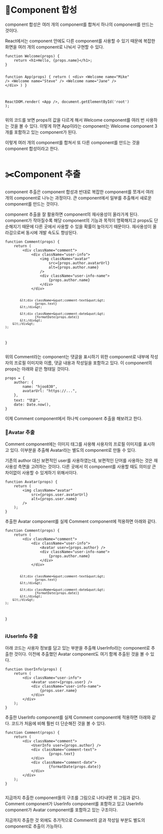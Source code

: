 <h1 id="🧩component-합성">🧩Component 합성</h1>
<p>component 합성은 여러 개의 component를 합쳐서 하나의 component를 만드는 것이다.</p>
<p>React에서는 component 안에도 다른 component를 사용할 수 있기 때문에 복잡한 화면을 여러 개의 component로 나눠서 구현할 수 있다. </p>
<pre><code class="language-jsx">function Welcome(props) {
    return &lt;h1&gt;Hello, {props.name}&lt;/h1&gt;;
}

function App(props) {
    return (
        &lt;div&gt;
            &lt;Welcome name=&quot;Mike&quot; /&gt;
            &lt;Welcome name=&quot;Steve&quot; /&gt;
            &lt;Welcome name=&quot;Jane&quot; /&gt;
        &lt;/div&gt;
    )
}

ReactDOM.render(
    &lt;App /&gt;,
    document.getElementById('root')
);</code></pre>
<p>위의 코드를 보면 props의 값을 다르게 해서 Welcome component를 여러 번 사용하는 것을 볼 수 있다. 이렇게 하면 App이라는 component는 Welcome component 3개를 포함하고 있는 component가 된다.</p>
<p>이렇게 여러 개의 component를 합쳐서 또 다른 component를 만드는 것을 component 합성이라고 한다.</p>
<p><img alt="" src="https://velog.velcdn.com/images/hjoo830/post/b39db823-fc85-4e13-87f3-637a2f2fbe4b/image.png" /></p>
<h1 id="✂️component-추출">✂️Component 추출</h1>
<p>component 추출은 component 합성과 반대로 복잡한 component를 쪼개서 여러 개의 component로 나누는 과정이다. 큰 component에서 일부를 추출해서 새로운 component를 만드는 것이다.</p>
<p>component 추출을 잘 활용하면 component의 재사용성이 올라가게 된다. component가 작아질수록 해당 component의 기능과 목적이 명확해지고 props도 단순해지기 때문에 다른 곳에서 사용할 수 있을 확률이 높아지기 때문이다. 재사용성이 올라감으로써 동시에 개발 속도도 향상된다.</p>
<pre><code class="language-jsx">function Comment(props) {
    return (
        &lt;div className=&quot;comment&quot;&gt;
            &lt;div className=&quot;user-info&quot;&gt;
                &lt;img className=&quot;avatar&quot;
                    src={props.author.avatarUrl}
                    alt={props.author.name}
                /&gt;
                &lt;div className=&quot;user-info-name&quot;&gt;
                    {props.author.name}
                &lt;/div&gt;
            &lt;/div&gt;

            &lt;div className=&quot;comment-text&quot;&gt;
                    {props.text}
            &lt;/div&gt;

            &lt;div className=&quot;comment-date&quot;&gt;
                    {formatDate(props.date)}
            &lt;/div&gt;
        &lt;/div&gt;
    );
}</code></pre>
<p>위의 Comment라는 component는 댓글을 표시하기 위한 component로 내부에 작성자의 프로필 이미지와 이름, 댓글 내용과 작성일을 포함하고 있다. 이 component의 props는 아래와 같은 형태일 것이다.</p>
<pre><code class="language-jsx">props = {
    author: {
        name: &quot;hjoo830&quot;,
        avatarUrl: &quot;https://...&quot;,
    },
    text: &quot;댓글&quot;,
    date: Date.now(),
}</code></pre>
<p>이제 Comment component에서 하나씩 component 추출을 해보려고 한다.</p>
<h3 id="👤avatar-추출">👤Avatar 추출</h3>
<p>Comment component에는 이미지 태그를 사용해 사용자의 프로필 이미지를 표시하고 있다. 이부분을 추출해 Avatar라는 별도의 component로 만들 수 있다. </p>
<p>기존의 author 대신 보편적인 user를 사용하였는데, 보편적인 단어를 사용하는 것은 재사용성 측면을 고려하는 것이다. 다른 곳에서 이 component를 사용할 때도 의미상 큰 차이없이 사용할 수 있게하기 위해서이다.</p>
<pre><code class="language-jsx">function Avatar(props) {
    return (
        &lt;img className=&quot;avatar&quot;
            src={props.user.avatarUrl}
            alt={props.user.name}
        /&gt;
    );
}</code></pre>
<p>추출한 Avatar component를 실제 Comment component에 적용하면 아래와 같다.</p>
<pre><code class="language-jsx">function Comment(props) {
    return (
        &lt;div className=&quot;comment&quot;&gt;
            &lt;div className=&quot;user-info&quot;&gt;
                &lt;Avatar user={props.author} /&gt;
                &lt;div className=&quot;user-info-name&quot;&gt;
                    {props.author.name}
                &lt;/div&gt;
            &lt;/div&gt;

            &lt;div className=&quot;comment-text&quot;&gt;
                    {props.text}
            &lt;/div&gt;

            &lt;div className=&quot;comment-date&quot;&gt;
                    {formatDate(props.date)}
            &lt;/div&gt;
        &lt;/div&gt;
    );
}</code></pre>
<h3 id="ℹ️userinfo-추출">ℹ️UserInfo 추출</h3>
<p>아래 코드는 사용자 정보를 담고 있는 부분을 추출해 UserInfo라는 component로 추출한 것이다. 이전에 추출했던 Avatar component도 여기 함께 추출된 것을 볼 수 있다.</p>
<pre><code class="language-jsx">function UserInfo(props) {
    return (
        &lt;div className=&quot;user-info&quot;&gt;
            &lt;Avatar user={props.user} /&gt;
            &lt;div className=&quot;user-info-name&quot;&gt;
                {props.user.name}
            &lt;/div&gt;
        &lt;/div&gt;
    );
}</code></pre>
<p>추출한 UserInfo component를 실제 Comment component에 적용하면 아래와 같다. 코드가 처음에 비해 훨씬 더 단순해진 것을 볼 수 있다.</p>
<pre><code class="language-jsx">function Comment(props) {
    return (
        &lt;div className=&quot;comment&quot;&gt;
            &lt;UserInfo user={props.author} /&gt;
            &lt;div className=&quot;comment-text&quot;&gt;
                    {props.text}
            &lt;/div&gt;
            &lt;div className=&quot;comment-date&quot;&gt;
                    {formatDate(props.date)}
            &lt;/div&gt;
        &lt;/div&gt;
    );
}</code></pre>
<p><img alt="" src="https://velog.velcdn.com/images/hjoo830/post/cd3cf0b1-a96e-4693-8453-0cb30d4b1052/image.png" /></p>
<p>지금까지 추출한 component들의 구조를 그림으로 나타내면 위 그림과 같다. Comment component가 UserInfo component를 포함하고 있고 UserInfo component가 Avatar component를 포함하고 있는 구조이다.</p>
<p>지금까지 추출한 것 외에도 추가적으로 Comment의 글과 작성일 부분도 별도의 component로 추출이 가능하다.</p>
